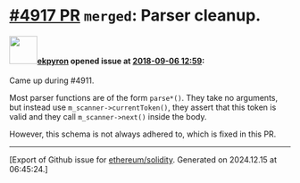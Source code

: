 # [\#4917 PR](https://github.com/ethereum/solidity/pull/4917) `merged`: Parser cleanup.

#### <img src="https://avatars.githubusercontent.com/u/1347491?v=4" width="50">[ekpyron](https://github.com/ekpyron) opened issue at [2018-09-06 12:59](https://github.com/ethereum/solidity/pull/4917):

Came up during #4911.

Most parser functions are of the form ``parse*()``. They take no arguments, but instead use ``m_scanner->currentToken()``, they assert that this token is valid and they call ``m_scanner->next()`` inside the body.

However, this schema is not always adhered to, which is fixed in this PR.




-------------------------------------------------------------------------------



[Export of Github issue for [ethereum/solidity](https://github.com/ethereum/solidity). Generated on 2024.12.15 at 06:45:24.]
